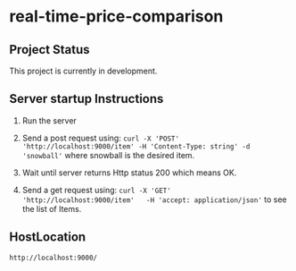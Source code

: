 # real-time-price-comparison

## Project Status
This project is currently in development.

## Server startup Instructions

1. Run the server


2. Send a post request using:
`curl -X 'POST'   'http://localhost:9000/item' -H 'Content-Type: string' -d 'snowball'`
where snowball is the desired item.


3. Wait until server returns Http status 200 which means OK.


4. Send a get request using:
`curl -X 'GET'   'http://localhost:9000/item'   -H 'accept: application/json'`
to see the list of Items.

## HostLocation
`http://localhost:9000/`

